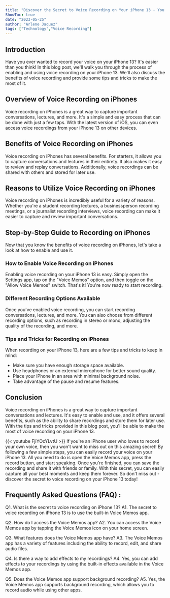 ```yaml
---
title: "Discover the Secret to Voice Recording on Your iPhone 13 - You Won't Believe What Happens Next!"
ShowToc: true 
date: "2023-05-25"
author: "Arlene Jaquez" 
tags: ["Technology","Voice Recording"]
---
```

## Introduction 

Have you ever wanted to record your voice on your iPhone 13? It's easier than you think! In this blog post, we'll walk you through the process of enabling and using voice recording on your iPhone 13. We'll also discuss the benefits of voice recording and provide some tips and tricks to make the most of it. 

## Overview of Voice Recording on iPhones 

Voice recording on iPhones is a great way to capture important conversations, lectures, and more. It's a simple and easy process that can be done with just a few taps. With the latest version of iOS, you can even access voice recordings from your iPhone 13 on other devices. 

## Benefits of Voice Recording on iPhones 

Voice recording on iPhones has several benefits. For starters, it allows you to capture conversations and lectures in their entirety. It also makes it easy to review and replay conversations. Additionally, voice recordings can be shared with others and stored for later use. 

## Reasons to Utilize Voice Recording on iPhones 

Voice recording on iPhones is incredibly useful for a variety of reasons. Whether you're a student recording lectures, a businessperson recording meetings, or a journalist recording interviews, voice recording can make it easier to capture and review important conversations. 

## Step-by-Step Guide to Recording on iPhones 

Now that you know the benefits of voice recording on iPhones, let's take a look at how to enable and use it. 

### How to Enable Voice Recording on iPhones 

Enabling voice recording on your iPhone 13 is easy. Simply open the Settings app, tap on the "Voice Memos" option, and then toggle on the "Allow Voice Memos" switch. That's it! You're now ready to start recording. 

### Different Recording Options Available 

Once you've enabled voice recording, you can start recording conversations, lectures, and more. You can also choose from different recording options, such as recording in stereo or mono, adjusting the quality of the recording, and more. 

### Tips and Tricks for Recording on iPhones 

When recording on your iPhone 13, here are a few tips and tricks to keep in mind: 

- Make sure you have enough storage space available. 
- Use headphones or an external microphone for better sound quality. 
- Place your iPhone in an area with minimal background noise. 
- Take advantage of the pause and resume features. 

## Conclusion 

Voice recording on iPhones is a great way to capture important conversations and lectures. It's easy to enable and use, and it offers several benefits, such as the ability to share recordings and store them for later use. With the tips and tricks provided in this blog post, you'll be able to make the most of voice recording on your iPhone 13.

{{< youtube FjiYOcYLvtU >}} 
If you're an iPhone user who loves to record your own voice, then you won't want to miss out on this amazing secret! By following a few simple steps, you can easily record your voice on your iPhone 13. All you need to do is open the Voice Memos app, press the record button, and start speaking. Once you're finished, you can save the recording and share it with friends or family. With this secret, you can easily capture all your best moments and keep them forever. So don't miss out - discover the secret to voice recording on your iPhone 13 today!

## Frequently Asked Questions (FAQ) :
Q1. What is the secret to voice recording on iPhone 13? 
A1. The secret to voice recording on iPhone 13 is to use the built-in Voice Memos app.

Q2. How do I access the Voice Memos app? 
A2. You can access the Voice Memos app by tapping the Voice Memos icon on your home screen.

Q3. What features does the Voice Memos app have?
A3. The Voice Memos app has a variety of features including the ability to record, edit, and share audio files.

Q4. Is there a way to add effects to my recordings?
A4. Yes, you can add effects to your recordings by using the built-in effects available in the Voice Memos app.

Q5. Does the Voice Memos app support background recording?
A5. Yes, the Voice Memos app supports background recording, which allows you to record audio while using other apps.


